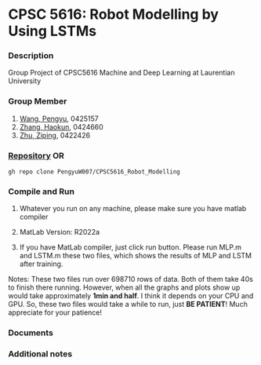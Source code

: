 # **CPSC 5616**: Robot Modelling by Using LSTMs

### Description
Group Project of CPSC5616 Machine and Deep Learning at Laurentian University

### Group Member
1. [Wang, Pengyu](https://github.com/PengyuW007), 0425157
2. [Zhang, Haokun](https://github.com/haokunzhang), 0424660
3. [Zhu, Ziping](https://github.com/0v0-QAQ), 0422426

### [Repository](https://github.com/PengyuW007/CPSC5616_Robot_Modelling.git) OR	

	gh repo clone PengyuW007/CPSC5616_Robot_Modelling

### Compile and Run
1. Whatever you run on any machine, please make sure you have matlab compiler

2. MatLab Version: R2022a

3. If you have MatLab compiler, just click run button. 
Please run MLP.m and LSTM.m these two files, which shows the results of MLP and LSTM after training.

Notes: These two files run over 698710 rows of data. Both of them take 40s to finish there running.
However, when all the graphs and plots show up would take approximately **1min and half**. I think it depends on 
your CPU and GPU. So, these two files would take a while to run, just **BE PATIENT**! Much appreciate for your patience!

### Documents

### Additional notes